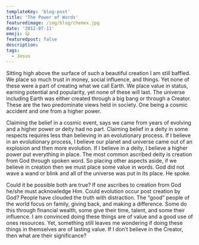 ```yaml
---
templateKey: 'blog-post'
title: 'The Power of Words'
featuredimage: /img/blog/chemex.jpg
date: '2012-07-11'
emoji: 😃
featuredpost: false
description:
tags:
  - Jesus
---
```


Sitting high above the surface of such a beautiful creation I am still baffled. We place so much trust in money, social influence, and things. Yet none of these were a part of creating what we call Earth. We place value in status, earning potential and popularity, yet none of these will last. The universe including Earth was either created through a big bang or through a Creator. These are the two predominate views held in society. One being a cosmic accident and one from a higher power.

Claiming the belief in a cosmic event, says we came from years of evolving and a higher power or deity had no part. Claiming belief in a deity in some respects requires less than believing in an evolutionary process. If I believe in an evolutionary process, I believe our planet and universe came out of an explosion and then more evolution. If I believe in a deity, I believe a higher power put everything in place. The most common ascribed deity is creation from God through spoken word. So placing other aspects aside, if we believe in creation then we must place some value in words. God did not wave a wand or blink and all of the universe was put in its place. He spoke.

Could it be possible both are true? If one ascribes to creation from God he/she must acknowledge Him. Could evolution occur post creation by God? People have clouded the truth with distraction. The “good” people of the world focus on family, giving back, and making a difference. Some do this through financial wealth, some give their time, talent, and some their influence. I am convinced doing these things are of value and a good use of ones resources. Yet, something still leaves me wondering if doing these things in themselves are of lasting value. If I don’t believe in the Creator, then what are their significance?

